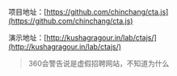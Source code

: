 项目地址：[https://github.com/chinchang/cta.js](https://github.com/chinchang/cta.js)

演示地址：[http://kushagragour.in/lab/ctajs/](http://kushagragour.in/lab/ctajs/)
>360会警告说是虚假招聘网站，不知道为什么
